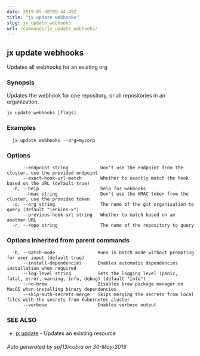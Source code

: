 ```yaml
---
date: 2019-05-30T09:44:49Z
title: "jx update webhooks"
slug: jx_update_webhooks
url: /commands/jx_update_webhooks/
---
```

## jx update webhooks

Updates all webhooks for an existing org

### Synopsis

Updates the webhook for one repository, or all repositories in an organization.

```
jx update webhooks [flags]
```

### Examples

```
  jx update webhooks --org=mycorp
```

### Options

```
      --endpoint string            Don't use the endpoint from the cluster, use the provided endpoint
      --exact-hook-url-match       Whether to exactly match the hook based on the URL (default true)
  -h, --help                       help for webhooks
      --hmac string                Don't use the HMAC token from the cluster, use the provided token
  -o, --org string                 The name of the git organisation to query (default "jenkins-x")
      --previous-hook-url string   Whether to match based on an another URL
  -r, --repo string                The name of the repository to query
```

### Options inherited from parent commands

```
  -b, --batch-mode                Runs in batch mode without prompting for user input (default true)
      --install-dependencies      Enables automatic dependencies installation when required
      --log-level string          Sets the logging level (panic, fatal, error, warning, info, debug) (default "info")
      --no-brew                   Disables brew package manager on MacOS when installing binary dependencies
      --skip-auth-secrets-merge   Skips merging the secrets from local files with the secrets from Kubernetes cluster
      --verbose                   Enables verbose output
```

### SEE ALSO

* [jx update](/commands/jx_update/)	 - Updates an existing resource

###### Auto generated by spf13/cobra on 30-May-2019

